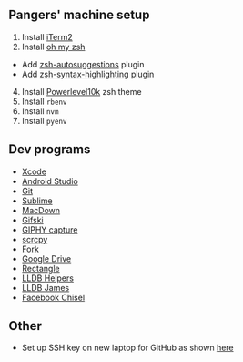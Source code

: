 ## Pangers' machine setup

1. Install [iTerm2](https://iterm2.com/)
2. Install [oh my zsh](https://ohmyz.sh/)
  - Add [zsh-autosuggestions](https://github.com/zsh-users/zsh-autosuggestions) plugin
  - Add [zsh-syntax-highlighting](https://github.com/zsh-users/zsh-syntax-highlighting) plugin
4. Install [Powerlevel10k](https://github.com/romkatv/powerlevel10k) zsh theme
5. Install `rbenv`
6. Install `nvm`
7. Install `pyenv`


## Dev programs
- [Xcode](https://developer.apple.com/xcode/)
- [Android Studio](https://developer.android.com/studio)
- [Git](https://git-scm.com/downloads)
- [Sublime](https://www.sublimetext.com/)
- [MacDown](https://macdown.uranusjr.com/)
- [Gifski](https://gif.ski/)
- [GIPHY capture](https://giphy.com/apps/giphycapture)
- [scrcpy](https://github.com/Genymobile/scrcpy)
- [Fork](https://git-fork.com/)
- [Google Drive](https://www.google.com/drive/download/)
- [Rectangle](https://github.com/rxhanson/Rectangle)
- [LLDB Helpers](https://github.com/DerekSelander/LLDB)
- [LLDB James](https://github.com/pangers/lldb_james)
- [Facebook Chisel](https://github.com/facebook/chisel)

## Other

- Set up SSH key on new laptop for GitHub as shown [here](https://docs.github.com/en/github/authenticating-to-github/adding-a-new-ssh-key-to-your-github-account)
